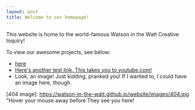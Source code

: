 ```yaml
---
layout: post
title: Welcome to our homepage!
---
```


This website is home to the world-famous Watson in the Watt Creative Inquiry!

To view our awesome projects, see below:

- [here](about)
- [Here's another test link. This takes you to youtube.com!](https://www.youtube.com)  
- Look, an image! Just kidding, pranked you! If I wanted to, I could have an image here, though.
  
[404 image]: https://watson-in-the-watt.github.io/website/images/404.jpg "Hover your mouse away before They see you here!
